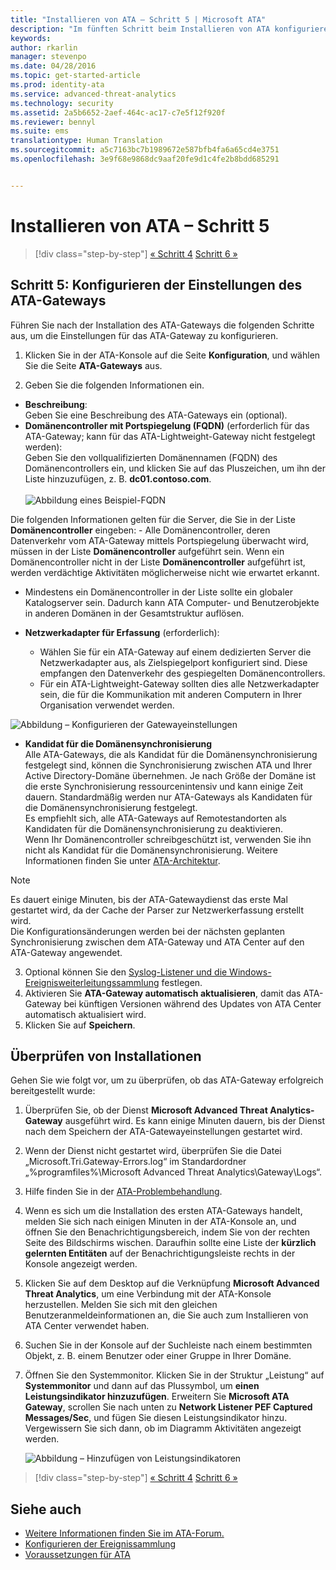 ```yaml
---
title: "Installieren von ATA – Schritt 5 | Microsoft ATA"
description: "Im fünften Schritt beim Installieren von ATA konfigurieren Sie die Einstellungen für das ATA-Gateway."
keywords: 
author: rkarlin
manager: stevenpo
ms.date: 04/28/2016
ms.topic: get-started-article
ms.prod: identity-ata
ms.service: advanced-threat-analytics
ms.technology: security
ms.assetid: 2a5b6652-2aef-464c-ac17-c7e5f12f920f
ms.reviewer: bennyl
ms.suite: ems
translationtype: Human Translation
ms.sourcegitcommit: a5c7163bc7b1989672e587bfb4fa6a65cd4e3751
ms.openlocfilehash: 3e9f68e9868dc9aaf20fe9d1c4fe2b8bdd685291


---
```


# Installieren von ATA – Schritt 5

>[!div class="step-by-step"]
[« Schritt 4](install-ata-step4.md)
[Schritt 6 »](install-ata-step6.md)


## Schritt 5: Konfigurieren der Einstellungen des ATA-Gateways
Führen Sie nach der Installation des ATA-Gateways die folgenden Schritte aus, um die Einstellungen für das ATA-Gateway zu konfigurieren.

1.  Klicken Sie in der ATA-Konsole auf die Seite **Konfiguration**, und wählen Sie die Seite **ATA-Gateways** aus.

2.  Geben Sie die folgenden Informationen ein.

  - **Beschreibung**: <br>Geben Sie eine Beschreibung des ATA-Gateways ein (optional).
  - **Domänencontroller mit Portspiegelung (FQDN)** (erforderlich für das ATA-Gateway; kann für das ATA-Lightweight-Gateway nicht festgelegt werden): <br>Geben Sie den vollqualifizierten Domänennamen (FQDN) des Domänencontrollers ein, und klicken Sie auf das Pluszeichen, um ihn der Liste hinzuzufügen, z. B. **dc01.contoso.com**.<br /><br />![Abbildung eines Beispiel-FQDN](media/ATAGWDomainController.png)

Die folgenden Informationen gelten für die Server, die Sie in der Liste **Domänencontroller** eingeben: -   Alle Domänencontroller, deren Datenverkehr vom ATA-Gateway mittels Portspiegelung überwacht wird, müssen in der Liste **Domänencontroller** aufgeführt sein. Wenn ein Domänencontroller nicht in der Liste **Domänencontroller** aufgeführt ist, werden verdächtige Aktivitäten möglicherweise nicht wie erwartet erkannt.
-   Mindestens ein Domänencontroller in der Liste sollte ein globaler Katalogserver sein. Dadurch kann ATA Computer- und Benutzerobjekte in anderen Domänen in der Gesamtstruktur auflösen.

 - **Netzwerkadapter für Erfassung** (erforderlich):<br>
     - Wählen Sie für ein ATA-Gateway auf einem dedizierten Server die Netzwerkadapter aus, als Zielspiegelport konfiguriert sind. Diese empfangen den Datenverkehr des gespiegelten Domänencontrollers.
     - Für ein ATA-Lightweight-Gateway sollten dies alle Netzwerkadapter sein, die für die Kommunikation mit anderen Computern in Ihrer Organisation verwendet werden.

![Abbildung – Konfigurieren der Gatewayeinstellungen](media/ATA-Config-GW-Settings.jpg)

 - **Kandidat für die Domänensynchronisierung**<br>
Alle ATA-Gateways, die als Kandidat für die Domänensynchronisierung festgelegt sind, können die Synchronisierung zwischen ATA und Ihrer Active Directory-Domäne übernehmen. Je nach Größe der Domäne ist die erste Synchronisierung ressourcenintensiv und kann einige Zeit dauern. Standardmäßig werden nur ATA-Gateways als Kandidaten für die Domänensynchronisierung festgelegt. <br>Es empfiehlt sich, alle ATA-Gateways auf Remotestandorten als Kandidaten für die Domänensynchronisierung zu deaktivieren.<br>Wenn Ihr Domänencontroller schreibgeschützt ist, verwenden Sie ihn nicht als Kandidat für die Domänensynchronisierung. Weitere Informationen finden Sie unter [ATA-Architektur](/advanced-threat-analytics/plan-design/ata-architecture#ata-lightweight-gateway-features).

> [!NOTE] 
> Es dauert einige Minuten, bis der ATA-Gatewaydienst das erste Mal gestartet wird, da der Cache der Parser zur Netzwerkerfassung erstellt wird.<br>
> Die Konfigurationsänderungen werden bei der nächsten geplanten Synchronisierung zwischen dem ATA-Gateway und ATA Center auf den ATA-Gateway angewendet.



    

3. Optional können Sie den [Syslog-Listener und die Windows-Ereignisweiterleitungssammlung](configure-event-collection.md) festlegen. 
4. Aktivieren Sie **ATA-Gateway automatisch aktualisieren**, damit das ATA-Gateway bei künftigen Versionen während des Updates von ATA Center automatisch aktualisiert wird.
3.  Klicken Sie auf **Speichern**.


## Überprüfen von Installationen
Gehen Sie wie folgt vor, um zu überprüfen, ob das ATA-Gateway erfolgreich bereitgestellt wurde:

1.  Überprüfen Sie, ob der Dienst **Microsoft Advanced Threat Analytics-Gateway** ausgeführt wird. Es kann einige Minuten dauern, bis der Dienst nach dem Speichern der ATA-Gatewayeinstellungen gestartet wird.

2.  Wenn der Dienst nicht gestartet wird, überprüfen Sie die Datei „Microsoft.Tri.Gateway-Errors.log“ im Standardordner „%programfiles%\Microsoft Advanced Threat Analytics\Gateway\Logs“.

3.  Hilfe finden Sie in der [ATA-Problembehandlung](/advanced-threat-analytics/troubleshoot/troubleshooting-ata-known-errors).

4.  Wenn es sich um die Installation des ersten ATA-Gateways handelt, melden Sie sich nach einigen Minuten in der ATA-Konsole an, und öffnen Sie den Benachrichtigungsbereich, indem Sie von der rechten Seite des Bildschirms wischen. Daraufhin sollte eine Liste der **kürzlich gelernten Entitäten** auf der Benachrichtigungsleiste rechts in der Konsole angezeigt werden.

5.  Klicken Sie auf dem Desktop auf die Verknüpfung **Microsoft Advanced Threat Analytics**, um eine Verbindung mit der ATA-Konsole herzustellen. Melden Sie sich mit den gleichen Benutzeranmeldeinformationen an, die Sie auch zum Installieren von ATA Center verwendet haben.
6.  Suchen Sie in der Konsole auf der Suchleiste nach einem bestimmten Objekt, z. B. einem Benutzer oder einer Gruppe in Ihrer Domäne.
7.  Öffnen Sie den Systemmonitor. Klicken Sie in der Struktur „Leistung“ auf **Systemmonitor** und dann auf das Plussymbol, um **einen Leistungsindikator hinzuzufügen**. Erweitern Sie **Microsoft ATA Gateway**, scrollen Sie nach unten zu **Network Listener PEF Captured Messages/Sec**, und fügen Sie diesen Leistungsindikator hinzu. Vergewissern Sie sich dann, ob im Diagramm Aktivitäten angezeigt werden.

    ![Abbildung – Hinzufügen von Leistungsindikatoren](media/ATA-performance-monitoring-add-counters.png)


>[!div class="step-by-step"]
[« Schritt 4](install-ata-step4.md)
[Schritt 6 »](install-ata-step6.md)

## Siehe auch

- [Weitere Informationen finden Sie im ATA-Forum.](https://social.technet.microsoft.com/Forums/security/home?forum=mata)
- [Konfigurieren der Ereignissammlung](configure-event-collection.md)
- [Voraussetzungen für ATA](/advanced-threat-analytics/plan-design/ata-prerequisites)




<!--HONumber=Jul16_HO3-->


